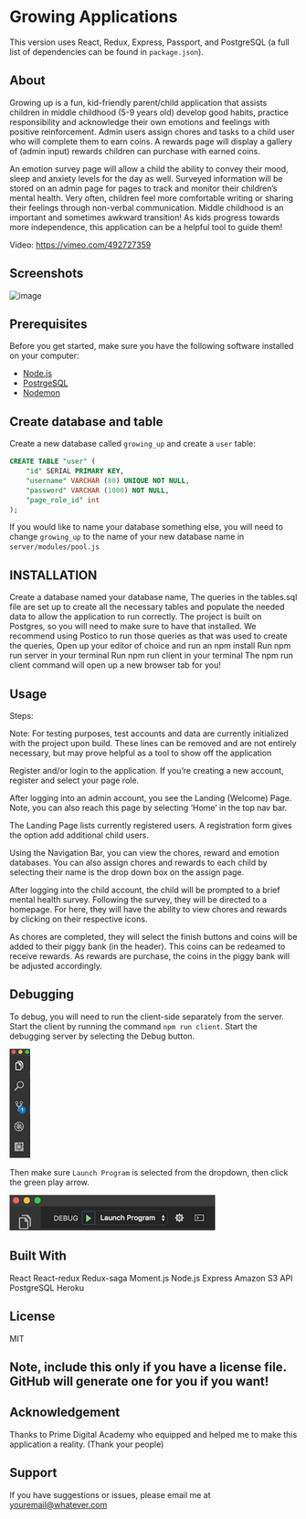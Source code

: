
# Growing Applications
This version uses React, Redux, Express, Passport, and PostgreSQL (a full list of dependencies can be found in `package.json`).


## About

Growing up is a fun, kid-friendly parent/child application that assists children in middle childhood (5-9 years old) develop good habits, practice responsibility and acknowledge their own emotions and feelings with positive reinforcement. Admin users assign chores and tasks to a child user who will complete them to earn coins. A rewards page will display a gallery of (admin input) rewards children can purchase with earned coins.

An emotion survey page will allow a child the ability to convey their mood, sleep and anxiety levels for the day as well. Surveyed information will be stored on an admin page for pages to track and monitor their children’s mental health. Very often, children feel more comfortable writing or sharing their feelings through non-verbal communication. Middle childhood is an important and sometimes awkward transition! As kids progress towards more independence, this application can be a helpful tool to guide them!

Video: https://vimeo.com/492727359

## Screenshots
![image](https://user-images.githubusercontent.com/67838283/106369255-7ac31380-6315-11eb-8d70-c147677a4fa6.png)

## Prerequisites

Before you get started, make sure you have the following software installed on your computer:

- [Node.js](https://nodejs.org/en/)
- [PostrgeSQL](https://www.postgresql.org/)
- [Nodemon](https://nodemon.io/)

## Create database and table

Create a new database called `growing_up` and create a `user` table:

```SQL
CREATE TABLE "user" (
    "id" SERIAL PRIMARY KEY,
    "username" VARCHAR (80) UNIQUE NOT NULL,
    "password" VARCHAR (1000) NOT NULL,
    "page_role_id" int
);
```

If you would like to name your database something else, you will need to change `growing_up` to the name of your new database name in `server/modules/pool.js`

## INSTALLATION

Create a database named your database name,
The queries in the tables.sql file are set up to create all the necessary tables and populate the needed data to allow the application to run correctly. The project is built on Postgres, so you will need to make sure to have that installed. We recommend using Postico to run those queries as that was used to create the queries,
Open up your editor of choice and run an npm install
Run npm run server in your terminal
Run npm run client in your terminal
The npm run client command will open up a new browser tab for you!

## Usage
Steps:

Note: For testing purposes, test accounts and data are currently initialized with the project upon build. These lines can be removed and are not entirely necessary, but may prove helpful as a tool to show off the application

Register and/or login to the application. If you’re creating a new account, register and select your page role.

After logging into an admin account, you see the Landing (Welcome) Page. Note, you can also reach this page by selecting ‘Home’ in the top nav bar.

The Landing Page lists currently registered users. A registration form gives the option add additional child users. 

Using the Navigation Bar, you can view the chores, reward and emotion databases.  You can also assign chores and rewards to each child by selecting their name is the drop down box on the assign page. 

After logging into the child account, the child will be prompted to a brief mental health survey.  Following the survey, they will be directed to a homepage.  For here, they will have the ability to view chores and rewards by clicking on their respective icons.

As chores are completed, they will select the finish buttons and coins will be added to their piggy bank (in the header).  This coins can be redeamed to receive rewards. As rewards are purchase, the coins in the piggy bank will be adjusted accordingly.

## Debugging

To debug, you will need to run the client-side separately from the server. Start the client by running the command `npm run client`. Start the debugging server by selecting the Debug button.

![VSCode Toolbar](documentation/images/vscode-toolbar.png)

Then make sure `Launch Program` is selected from the dropdown, then click the green play arrow.

![VSCode Debug Bar](documentation/images/vscode-debug-bar.png)

## Built With
React
React-redux
Redux-saga
Moment.js
Node.js
Express
Amazon S3 API
PostgreSQL
Heroku

## License
MIT

## Note, include this only if you have a license file. GitHub will generate one for you if you want!

## Acknowledgement
Thanks to Prime Digital Academy who equipped and helped me to make this application a reality. (Thank your people)

## Support
If you have suggestions or issues, please email me at youremail@whatever.com
